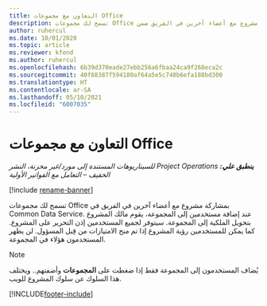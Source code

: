 ```yaml
---
title: التعاون مع مجموعات Office
description: تسمح لك مجموعات Office بمشاركة مشروع مع أعضاء آخرين في الفريق ضمن Common Data Service.
author: ruhercul
ms.date: 10/01/2020
ms.topic: article
ms.reviewer: kfend
ms.author: ruhercul
ms.openlocfilehash: 6b39d370eade27ebb256a6fbaa24ca9f268eca2c
ms.sourcegitcommit: 40f68387f594180af64a5e5c748b6efa188bd300
ms.translationtype: HT
ms.contentlocale: ar-SA
ms.lasthandoff: 05/10/2021
ms.locfileid: "6007035"
---
```

# <a name="collaboration-with-office-groups"></a>التعاون مع مجموعات Office

_**ينطبق علي:** ‏‫Project Operations للسيناريوهات المستندة إلى مورد/غير مخزنة‬، ‏‫النشر الخفيف – التعامل مع الفواتير الأولية‬_

[!include [rename-banner](~/includes/cc-data-platform-banner.md)]

تسمح لك مجموعات Office بمشاركة مشروع مع أعضاء آخرين في الفريق في Common Data Service. عند إضافة مستخدمين إلى المجموعة، يقوم مالك المشروع بتحويل الملكية إلى المجموعة. سيتوفر لجميع المستخدمين إذن التحرير على المشروع. كما يمكن للمستخدمين رؤية المشروع إذا تم منح الامتيازات من قِبل المسؤول. لن يظهر المستخدمون هؤلاء في المجموعة.

> [!NOTE] 
> يُضاف المستخدمون إلى المجموعة فقط إذا ضغطت على **المجموعات** وأضفتهم.. ويختلف هذا السلوك عن سلوك المشروع للويب. 



[!INCLUDE[footer-include](../includes/footer-banner.md)]